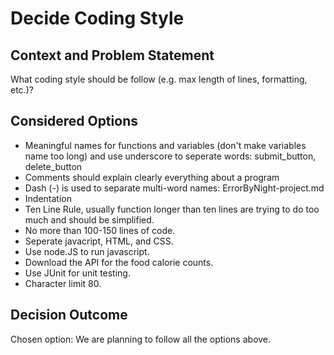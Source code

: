 # Decide Coding Style 

## Context and Problem Statement
What coding style should be follow (e.g. max length of lines, formatting, etc.)? 

## Considered Options

* Meaningful names for functions and variables (don't make variables name too long) and use underscore to seperate words: submit_button, delete_button 
* Comments should explain clearly everything about a program
* Dash (-) is used to separate multi-word names: ErrorByNight-project.md
* Indentation
* Ten Line Rule, usually function longer than ten lines are trying to do too much and should be simplified.
* No more than 100-150 lines of code. 
* Seperate javacript, HTML, and CSS. 
* Use node.JS to run javascript. 
* Download the API for the food calorie counts. 
* Use JUnit for unit testing. 
* Character limit 80.

## Decision Outcome

Chosen option: We are planning to follow all the options above. 
